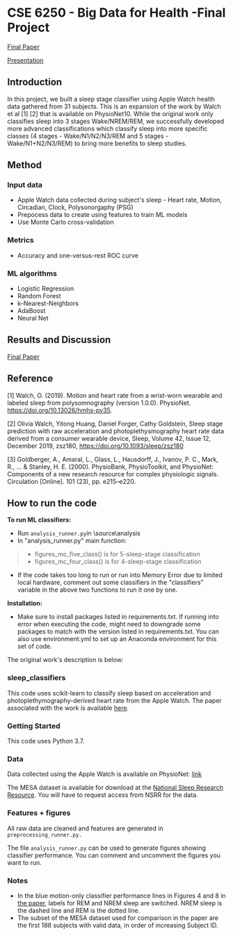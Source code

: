 # CSE 6250 - Big Data for Health -Final Project
[Final Paper](https://github.com/trantonnq/ClassifySleepStages/blob/47a9c3eb498bcb99d1856fa406195c63c0e87fd8/Final%20Paper%20-%20Identifying%20NREM%20Sleep%20Stages%20in%20Consumer%20Wearables.pdf)

[Presentation](https://www.youtube.com/watch?v=xS4Df2oXbMg)

## Introduction
In this project, we built a sleep stage classifier using Apple Watch health data gathered from 31 subjects. This is an expansion of the work by Walch et al [1] [2] that is available on PhysioNet10. While the original work only classifies sleep into 3 stages Wake/NREM/REM, we successfully developed more advanced classifications which classify sleep into more specific classes (4 stages - Wake/N1/N2/N3/REM and 5 stages - Wake/N1+N2/N3/REM) to bring more benefits to sleep studies.

## Method

### Input data
- Apple Watch data collected during subject's sleep - Heart rate, Motion, Circadian, Clock, Polysonorgaphy (PSG)
- Prepocess data to create using features to train ML models
- Use Monte Carlo cross-validation 

### Metrics
- Accuracy and one-versus-rest ROC curve

### ML algorithms 
- Logistic Regression
- Random Forest
- k-Nearest-Neighbors
- AdaBoost
- Neural Net

## Results and Discussion
[Final Paper](https://github.com/trantonnq/ClassifySleepStages/blob/47a9c3eb498bcb99d1856fa406195c63c0e87fd8/Final%20Paper%20-%20Identifying%20NREM%20Sleep%20Stages%20in%20Consumer%20Wearables.pdf)

## Reference
[1] Walch, O. (2019). Motion and heart rate from a wrist-worn wearable and labeled sleep from polysomnography (version 1.0.0). PhysioNet. https://doi.org/10.13026/hmhs-py35.

[2] Olivia Walch, Yitong Huang, Daniel Forger, Cathy Goldstein, Sleep stage prediction with raw acceleration and photoplethysmography heart rate data derived from a consumer wearable device, Sleep, Volume 42, Issue 12, December 2019, zsz180, https://doi.org/10.1093/sleep/zsz180

[3] Goldberger, A., Amaral, L., Glass, L., Hausdorff, J., Ivanov, P. C., Mark, R., ... & Stanley, H. E. (2000). PhysioBank, PhysioToolkit, and PhysioNet: Components of a new research resource for complex physiologic signals. Circulation [Online]. 101 (23), pp. e215–e220.

## How to run the code

**To run ML classifiers:**
- Run ```analysis_runner.py```in \source\analysis
- In "analysis_runner.py" main function:
>- figures_mc_five_class() is for 5-sleep-stage classification
>- figures_mc_four_class() is for 4-sleep-stage classification
- If the code takes too long to run or run into Memory Error due to limited local hardware, comment out some classifiers in the "classifiers" variable in the above two functions to run it one by one. 


**Installation:**
- Make sure to install packages listed in requirements.txt. If running into error when executing the code, might need to downgrade some packages to match with the version listed in requirements.txt.  You can also use environment.yml to set up an Anaconda environment for this set of code.

The original work's description is below:

### sleep_classifiers

This code uses scikit-learn to classify sleep based on acceleration and photoplethymography-derived heart rate from the Apple Watch. The paper associated with the work is available [here](https://academic.oup.com/sleep/article/42/12/zsz180/5549536).

### Getting Started

This code uses Python 3.7.

### Data

Data collected using the Apple Watch is available on PhysioNet: [link](https://alpha.physionet.org/content/sleep-accel/1.0.0/)

The MESA dataset is available for download at the [National Sleep Research Resource](https://sleepdata.org). You will have to request access from NSRR for the data.

### Features + figures

All raw data are cleaned and features are generated in ```preprocessing_runner.py.```

The file ```analysis_runner.py``` can be used to generate figures showing classifier performance.  You can comment and uncomment the figures you want to run. 

### Notes
- In the blue motion-only classifier performance lines in Figures 4 and 8 in [the paper](https://academic.oup.com/sleep/article/42/12/zsz180/5549536), labels for REM and NREM sleep are switched. NREM sleep is the dashed line and REM is the dotted line.
- The subset of the MESA dataset used for comparison in the paper are the first 188 subjects with valid data, in order of increasing Subject ID.

